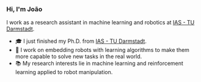 ### Hi, I'm João

I work as a research assistant in machine learning and robotics at [IAS - TU Darmstadt](https://www.ias.informatik.tu-darmstadt.de/Main/LandingPage?from=Main.HomePage).
- 🎓 I just finished my Ph.D. from [IAS - TU Darmstadt](https://www.ias.informatik.tu-darmstadt.de/Main/LandingPage?from=Main.HomePage).
- 🔭 I work on embedding robots with learning algorithms to make them more capable to solve new tasks in the real world.
- 📚 My research interests lie in machine learning and reinforcement learning applied to robot manipulation.



<!--
**jacarvalho/jacarvalho** is a ✨ _special_ ✨ repository because its `README.md` (this file) appears on your GitHub profile.

Here are some ideas to get you started:

- 🔭 I’m currently working on ...
- 🌱 I’m currently learning ...
- 👯 I’m looking to collaborate on ...
- 🤔 I’m looking for help with ...
- 💬 Ask me about ...
- 📫 How to reach me: ...
- 😄 Pronouns: ...
- ⚡ Fun fact: ...
-->
